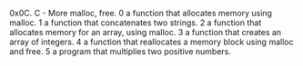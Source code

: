 0x0C. C - More malloc, free.
0  a function that allocates memory using malloc.
1  a function that concatenates two strings.
2  a function that allocates memory for an array, using malloc.
3  a function that creates an array of integers.
4  a function that reallocates a memory block using malloc and free.
5  a program that multiplies two positive numbers.
